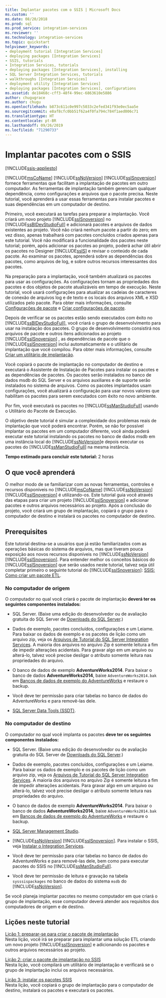 ```yaml
---
title: Implantar pacotes com o SSIS | Microsoft Docs
ms.custom: ''
ms.date: 08/20/2018
ms.prod: sql
ms.prod_service: integration-services
ms.reviewer: ''
ms.technology: integration-services
ms.topic: quickstart
helpviewer_keywords:
- deployment tutorial [Integration Services]
- deploying packages [Integration Services]
- SSIS, tutorials
- Integration Services, tutorials
- deploying packages [Integration Services], installing
- SQL Server Integration Services, tutorials
- walkthroughs [Integration Services]
- deployment utility [Integration Services]
- deploying packages [Integration Services], configurations
ms.assetid: de18468c-cff3-48f4-99ec-6863610e5886
author: chugugrace
ms.author: chugu
ms.openlocfilehash: b873c611c0e997c5033c2efed341f93e0ec5aa5e
ms.sourcegitcommit: e8af8cfc0bb51f62a4f0fa794c784f1aed006c71
ms.translationtype: HT
ms.contentlocale: pt-BR
ms.lasthandoff: 09/26/2019
ms.locfileid: "71290733"
---
```

# <a name="deploy-packages-with-ssis"></a>Implantar pacotes com o SSIS

[!INCLUDE[ssis-appliesto](../includes/ssis-appliesto-ssvrpluslinux-asdb-asdw-xxx.md)]


[!INCLUDE[msCoName](../includes/msconame-md.md)] [!INCLUDE[ssNoVersion](../includes/ssnoversion-md.md)] [!INCLUDE[ssISnoversion](../includes/ssisnoversion-md.md)] fornece ferramentas que facilitam a implantação de pacotes em outro computador. As ferramentas de implantação também gerenciam qualquer dependência, como configurações e arquivos que o pacote precisa. Neste tutorial, você aprenderá a usar essas ferramentas para instalar pacotes e suas dependências em um computador de destino.    
    
Primeiro, você executará as tarefas para preparar a implantação. Você criará um novo projeto [!INCLUDE[ssISnoversion](../includes/ssisnoversion-md.md)] no [!INCLUDE[ssBIDevStudioFull](../includes/ssbidevstudiofull-md.md)] e adicionará pacotes e arquivos de dados existentes ao projeto. Você não criará nenhum pacote a partir do zero; em vez disso, apenas trabalhará com pacotes concluídos criados apenas para este tutorial. Você não modificará a funcionalidade dos pacotes neste tutorial; porém, após adicionar os pacotes ao projeto, poderá achar útil abrir os pacotes no Designer [!INCLUDE[ssIS](../includes/ssis-md.md)] e revisar o conteúdo de cada pacote. Ao examinar os pacotes, aprenderá sobre as dependências dos pacotes, como arquivos de log, e sobre outros recursos interessantes dos pacotes.    
    
Na preparação para a implantação, você também atualizará os pacotes para usar as configurações. As configurações tornam as propriedades dos pacotes e dos objetos de pacote atualizáveis em tempo de execução. Neste tutorial, você usará configurações para atualizar as cadeias de caracteres de conexão de arquivos log e de texto e os locais dos arquivos XML e XSD utilizados pelo pacote. Para obter mais informações, consulte [Configurações de pacote](../integration-services/packages/package-configurations.md) e [Criar configurações de pacote](../integration-services/packages/create-package-configurations.md).    
    
Depois de verificar se os pacotes estão sendo executados com êxito no [!INCLUDE[ssBIDevStudioFull](../includes/ssbidevstudiofull-md.md)], você criará o grupo de desenvolvimento para usar na instalação dos pacotes. O grupo de desenvolvimento consistirá nos arquivos de pacote e outros itens adicionados ao projeto [!INCLUDE[ssISnoversion](../includes/ssisnoversion-md.md)] , as dependências de pacote que o [!INCLUDE[ssISnoversion](../includes/ssisnoversion-md.md)] inclui automaticamente e o utilitário de implantação que você compilou. Para obter mais informações, consulte [Criar um utilitário de implantação](../integration-services/packages/create-a-deployment-utility.md).    
    
Você copiará o pacote de implantação no computador de destino e executará o Assistente de Instalação de Pacotes para instalar os pacotes e as dependências de pacotes. Os pacotes serão instalados no banco de dados msdb do SQL Server e os arquivos auxiliares e de suporte serão instalados no sistema de arquivos. Como os pacotes implantados usam configurações, você atualizará a configuração para usar novos valores que habilitam os pacotes para serem executados com êxito no novo ambiente.    
    
Por fim, você executará os pacotes no [!INCLUDE[ssManStudioFull](../includes/ssmanstudiofull-md.md)] usando o Utilitário do Pacote de Execução.    
    
O objetivo deste tutorial é simular a complexidade dos problemas reais de implantação que você poderá encontrar. Porém, se não for possível implantar os pacotes em um computador diferente, você ainda poderá executar este tutorial instalando os pacotes no banco de dados msdb em uma instância local do [!INCLUDE[ssNoVersion](../includes/ssnoversion-md.md)]e depois executar os pacotes do [!INCLUDE[ssManStudioFull](../includes/ssmanstudiofull-md.md)] na mesma instância.    

**Tempo estimado para concluir este tutorial:** 2 horas

## <a name="what-you-learn"></a>O que você aprenderá    
O melhor modo de se familiarizar com as novas ferramentas, controles e recursos disponíveis no [!INCLUDE[msCoName](../includes/msconame-md.md)] [!INCLUDE[ssNoVersion](../includes/ssnoversion-md.md)] [!INCLUDE[ssISnoversion](../includes/ssisnoversion-md.md)] é utilizando-os. Este tutorial guia você através das etapas para criar um projeto [!INCLUDE[ssISnoversion](../includes/ssisnoversion-md.md)] e adicionar pacotes e outros arquivos necessários ao projeto. Após a conclusão do projeto, você criará um grupo de implantação, copiará o grupo para o computador de destino e instalará os pacotes no computador de destino.    
    
## <a name="prerequisites"></a>Prerequisites    
Este tutorial destina-se a usuários que já estão familiarizados com as operações básicas do sistema de arquivos, mas que tiveram pouca exposição aos novos recursos disponíveis no [!INCLUDE[ssNoVersion](../includes/ssnoversion-md.md)] [!INCLUDE[ssISnoversion](../includes/ssisnoversion-md.md)]. Para entender melhor os conceitos básicos do [!INCLUDE[ssISnoversion](../includes/ssisnoversion-md.md)] que serão usados neste tutorial, talvez seja útil completar primeiro o seguinte tutorial do [!INCLUDE[ssISnoversion](../includes/ssisnoversion-md.md)]: [SSIS: Como criar um pacote ETL](../integration-services/ssis-how-to-create-an-etl-package.md).    
    
### <a name="on-the-source-computer"></a>No computador de origem

O computador no qual você criará o pacote de implantação **deverá ter os seguintes componentes instalados:**

- SQL Server. (Baixe uma edição do desenvolvedor ou de avaliação gratuita do SQL Server de [Downloads do SQL Server](https://www.microsoft.com/sql-server/sql-server-downloads).)

- Dados de exemplo, pacotes concluídos, configurações e um Leiame. Para baixar os dados de exemplo e os pacotes de lição como um arquivo zip, veja os [Arquivos de Tutorial do SQL Server Integration Services](https://www.microsoft.com/download/details.aspx?id=56827). A maioria dos arquivos no arquivo Zip é somente leitura a fim de impedir alterações acidentais. Para gravar algo em um arquivo ou alterá-lo, talvez você precise desligar o atributo somente leitura nas propriedades do arquivo.

-   O banco de dados de exemplo **AdventureWorks2014**. Para baixar o banco de dados **AdventureWorks2014**, baixe `AdventureWorks2014.bak` em [Bancos de dados de exemplo do AdventureWorks](https://github.com/Microsoft/sql-server-samples/releases/tag/adventureworks) e restaure o backup.  

-   Você deve ter permissão para criar tabelas no banco de dados do AdventureWorks e para removê-las dele.
    
-   [SQL Server Data Tools (SSDT)](../ssdt/download-sql-server-data-tools-ssdt.md).    
    
### <a name="on-the-destination-computer"></a>No computador de destino

O computador no qual você implanta os pacotes **deve ter os seguintes componentes instalados:**    
    
- SQL Server. (Baixe uma edição do desenvolvedor ou de avaliação gratuita do SQL Server de [Downloads do SQL Server](https://www.microsoft.com/sql-server/sql-server-downloads).)

- Dados de exemplo, pacotes concluídos, configurações e um Leiame. Para baixar os dados de exemplo e os pacotes de lição como um arquivo zip, veja os [Arquivos de Tutorial do SQL Server Integration Services](https://www.microsoft.com/download/details.aspx?id=56827). A maioria dos arquivos no arquivo Zip é somente leitura a fim de impedir alterações acidentais. Para gravar algo em um arquivo ou alterá-lo, talvez você precise desligar o atributo somente leitura nas propriedades do arquivo.

-   O banco de dados de exemplo **AdventureWorks2014**. Para baixar o banco de dados **AdventureWorks2014**, baixe `AdventureWorks2014.bak` em [Bancos de dados de exemplo do AdventureWorks](https://github.com/Microsoft/sql-server-samples/releases/tag/adventureworks) e restaure o backup.  
    
- [SQL Server Management Studio](../ssms/download-sql-server-management-studio-ssms.md).    
    
-   [!INCLUDE[ssNoVersion](../includes/ssnoversion-md.md)] [!INCLUDE[ssISnoversion](../includes/ssisnoversion-md.md)]. Para instalar o SSIS, veja [Instalar o Integration Services](install-windows/install-integration-services.md).
    
-   Você deve ter permissão para criar tabelas no banco de dados do AdventureWorks e para removê-las dele, bem como para executar pacotes do SSIS no [!INCLUDE[ssManStudioFull](../includes/ssmanstudiofull-md.md)].    
    
-   Você deve ter permissão de leitura e gravação na tabela `sysssispackages` no banco de dados do sistema `msdb` do [!INCLUDE[ssNoVersion](../includes/ssnoversion-md.md)].    
    
Se você planeja implantar pacotes no mesmo computador em que criará o grupo de implantação, esse computador deverá atender aos requisitos dos computadores de origem e de destino.    
        
## <a name="lessons-in-this-tutorial"></a>Lições neste tutorial    
[Lição 1: preparar-se para criar o pacote de implantação](../integration-services/lesson-1-preparing-to-create-the-deployment-bundle.md)    
Nesta lição, você irá se preparar para implantar uma solução ETL criando um novo projeto [!INCLUDE[ssISnoversion](../includes/ssisnoversion-md.md)] e adicionando os pacotes e outros arquivos necessários ao projeto.    
    
[Lição 2: criar o pacote de implantação no SSIS](../integration-services/lesson-2-create-the-deployment-bundle-in-ssis.md)    
Nesta lição, você compilará um utilitário de implantação e verificará se o grupo de implantação inclui os arquivos necessários.    
    
[Lição 3: instalar os pacotes SSIS](../integration-services/lesson-3-install-ssis-packages.md)    
Nesta lição, você copiará o grupo de implantação para o computador de destino, instalará os pacotes e executará os pacotes.    
    

